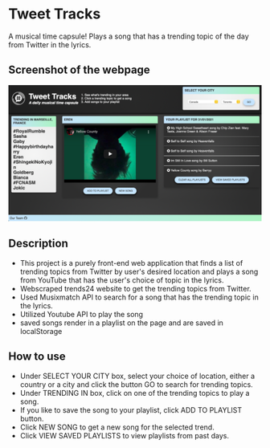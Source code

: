 # Tweet Tracks
A musical time capsule! Plays a song that has a trending topic of the day from Twitter in the lyrics.

<!-- edit this part -->
## Screenshot of the webpage
![Tweet Tracks Screenshot](./assets/images/tweet-tracks-screenshot.png)

## Description
- This project is a purely front-end web application that finds a list of trending topics from Twitter by user's desired location and plays a song from YouTube that has the user's choice of topic in the lyrics.
- Webscraped trends24 website to get the trending topics from Twitter.
- Used Musixmatch API to search for a song that has the trending topic in the lyrics.
- Utilized Youtube API to play the song
- saved songs render in a playlist on the page and are saved in localStorage

## How to use
- Under SELECT YOUR CITY box, select your choice of location, either a country or a city and click the button GO to search for trending topics.
- Under TRENDING IN box, click on one of the trending topics to play a song.
- If you like to save the song to your playlist, click ADD TO PLAYLIST button.
- Click NEW SONG to get a new song for the selected trend.
- Click VIEW SAVED PLAYLISTS to view playlists from past days.

